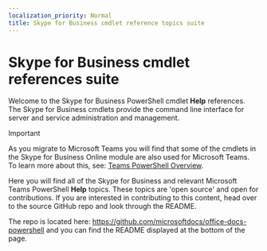 ```yaml
---
localization_priority: Normal
title: Skype for Business cmdlet reference topics suite
---
```


# Skype for Business cmdlet references suite

Welcome to the Skype for Business PowerShell cmdlet **Help** references. The Skype for Business cmdlets provide the command line interface for server and service administration and management.

> [!IMPORTANT]
> As you migrate to Microsoft Teams you will find that some of the cmdlets in the Skype for Business Online module are also used for Microsoft Teams. To learn more about this, see: [Teams PowerShell Overview](https://docs.microsoft.com/MicrosoftTeams/teams-powershell-overview).

Here you will find all of the Skype for Business and relevant Microsoft Teams PowerShell **Help** topics. These topics are 'open source' and open for contributions. If you are interested in contributing to this content, head over to the source GitHub repo and look through the README. 

The repo is located here: https://github.com/microsoftdocs/office-docs-powershell and you can find the README displayed at the bottom of the page.
